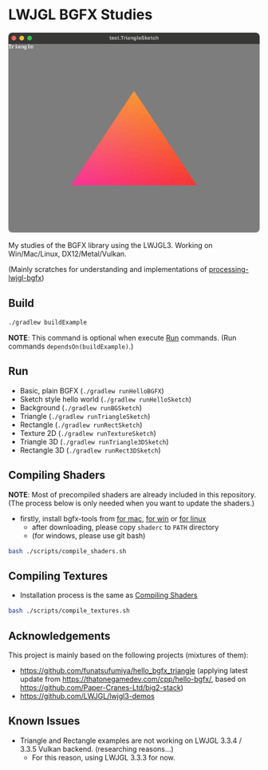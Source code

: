 # LWJGL BGFX Studies

![screenshot_triangle.png](./docs/screenshot_triangle.png)

My studies of the BGFX library using the LWJGL3. Working on Win/Mac/Linux, DX12/Metal/Vulkan.

(Mainly scratches for understanding and implementations of [processing-lwjgl-bgfx](https://github.com/funatsufumiya/processing-lwjgl-bgfx))

## Build

```bash
./gradlew buildExample
```

**NOTE**: This command is optional when execute [Run](#run) commands. (Run commands `dependsOn(buildExample)`.)

## Run

- Basic, plain BGFX (`./gradlew runHelloBGFX`)
- Sketch style hello world (`./gradlew runHelloSketch`)
- Background (`./gradlew runBGSketch`)
- Triangle (`./gradlew runTriangleSketch`)
- Rectangle (`./gradlew runRectSketch`)
- Texture 2D (`./gradlew runTextureSketch`)
- Triangle 3D (`./gradlew runTriangle3DSketch`)
- Rectangle 3D (`./gradlew runRect3DSketch`)

## Compiling Shaders

**NOTE**: Most of precompiled shaders are already included in this repository. (The process below is only needed when you want to update the shaders.)

- firstly, install bgfx-tools from [for mac](https://www.lwjgl.org/browse/release/3.3.5/macosx/arm64/bgfx-tools), [for win](https://www.lwjgl.org/browse/release/3.3.5/windows/x64/bgfx-tools) or [for linux](https://www.lwjgl.org/browse/release/3.3.5/linux/x64/bgfx-tools)
    - after downloading, please copy `shaderc` to `PATH` directory
    - (for windows, please use git bash)

```bash
bash ./scripts/compile_shaders.sh
```

## Compiling Textures

- Installation process is the same as [Compiling Shaders](#compiling-shaders)

```bash
bash ./scripts/compile_textures.sh
```

## Acknowledgements

This project is mainly based on the following projects (mixtures of them):

- https://github.com/funatsufumiya/hello_bgfx_triangle (applying latest update from https://thatonegamedev.com/cpp/hello-bgfx/, based on https://github.com/Paper-Cranes-Ltd/big2-stack)
- https://github.com/LWJGL/lwjgl3-demos

## Known Issues

- Triangle and Rectangle examples are not working on LWJGL 3.3.4 / 3.3.5 Vulkan backend. (researching reasons...)
    - For this reason, using LWJGL 3.3.3 for now.
